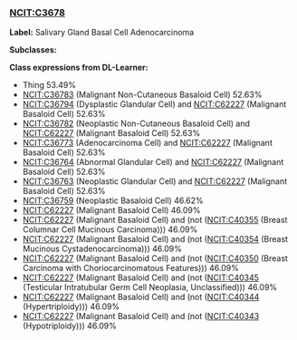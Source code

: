 
### [NCIT:C3678](http://purl.obolibrary.org/obo/NCIT_C3678)
**Label:** Salivary Gland Basal Cell Adenocarcinoma

**Subclasses:** 

**Class expressions from DL-Learner:**

- Thing 53.49%
- [NCIT:C36783](http://purl.obolibrary.org/obo/NCIT_C36783) (Malignant Non-Cutaneous Basaloid Cell) 52.63%
- [NCIT:C36794](http://purl.obolibrary.org/obo/NCIT_C36794) (Dysplastic Glandular Cell) and [NCIT:C62227](http://purl.obolibrary.org/obo/NCIT_C62227) (Malignant Basaloid Cell) 52.63%
- [NCIT:C36782](http://purl.obolibrary.org/obo/NCIT_C36782) (Neoplastic Non-Cutaneous Basaloid Cell) and [NCIT:C62227](http://purl.obolibrary.org/obo/NCIT_C62227) (Malignant Basaloid Cell) 52.63%
- [NCIT:C36773](http://purl.obolibrary.org/obo/NCIT_C36773) (Adenocarcinoma Cell) and [NCIT:C62227](http://purl.obolibrary.org/obo/NCIT_C62227) (Malignant Basaloid Cell) 52.63%
- [NCIT:C36764](http://purl.obolibrary.org/obo/NCIT_C36764) (Abnormal Glandular Cell) and [NCIT:C62227](http://purl.obolibrary.org/obo/NCIT_C62227) (Malignant Basaloid Cell) 52.63%
- [NCIT:C36763](http://purl.obolibrary.org/obo/NCIT_C36763) (Neoplastic Glandular Cell) and [NCIT:C62227](http://purl.obolibrary.org/obo/NCIT_C62227) (Malignant Basaloid Cell) 52.63%
- [NCIT:C36759](http://purl.obolibrary.org/obo/NCIT_C36759) (Neoplastic Basaloid Cell) 46.62%
- [NCIT:C62227](http://purl.obolibrary.org/obo/NCIT_C62227) (Malignant Basaloid Cell) 46.09%
- [NCIT:C62227](http://purl.obolibrary.org/obo/NCIT_C62227) (Malignant Basaloid Cell) and (not ([NCIT:C40355](http://purl.obolibrary.org/obo/NCIT_C40355) (Breast Columnar Cell Mucinous Carcinoma))) 46.09%
- [NCIT:C62227](http://purl.obolibrary.org/obo/NCIT_C62227) (Malignant Basaloid Cell) and (not ([NCIT:C40354](http://purl.obolibrary.org/obo/NCIT_C40354) (Breast Mucinous Cystadenocarcinoma))) 46.09%
- [NCIT:C62227](http://purl.obolibrary.org/obo/NCIT_C62227) (Malignant Basaloid Cell) and (not ([NCIT:C40350](http://purl.obolibrary.org/obo/NCIT_C40350) (Breast Carcinoma with Choriocarcinomatous Features))) 46.09%
- [NCIT:C62227](http://purl.obolibrary.org/obo/NCIT_C62227) (Malignant Basaloid Cell) and (not ([NCIT:C40345](http://purl.obolibrary.org/obo/NCIT_C40345) (Testicular Intratubular Germ Cell Neoplasia, Unclassified))) 46.09%
- [NCIT:C62227](http://purl.obolibrary.org/obo/NCIT_C62227) (Malignant Basaloid Cell) and (not ([NCIT:C40344](http://purl.obolibrary.org/obo/NCIT_C40344) (Hypertriploidy))) 46.09%
- [NCIT:C62227](http://purl.obolibrary.org/obo/NCIT_C62227) (Malignant Basaloid Cell) and (not ([NCIT:C40343](http://purl.obolibrary.org/obo/NCIT_C40343) (Hypotriploidy))) 46.09%


